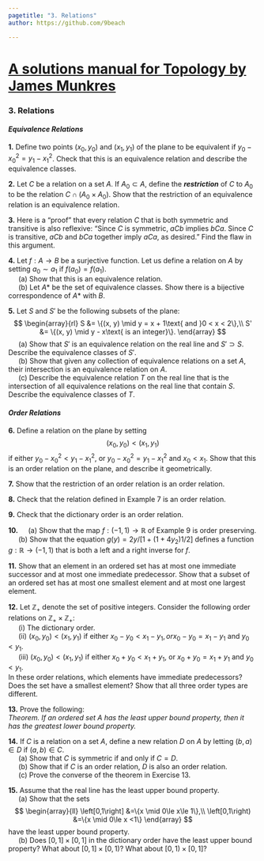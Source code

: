 ```yaml
---
pagetitle: "3. Relations"
author: https://github.com/9beach

---
```


# [A solutions manual for Topology by James Munkres](README.md)
### 3. Relations
#### _Equivalence Relations_
**1.** Define two points $(x_0, y_0)$ and $(x_1, y_1)$ of the plane to be
equivalent if $y_0 - x_0^2 = y_1 - x_1^2$. Check that this is an equivalence
relation and describe the equivalence classes.

**2.** Let $C$ be a relation on a set $A$. If $A_0\subset A$, define the
_**restriction**_ of $C$ to $A_0$ to be the relation $C\cap (A_0\times A_0)$.
Show that the restriction of an equivalence relation is an equivalence
relation.

**3.** Here is a “proof” that every relation $C$ that is both symmetric and
transitive is also reflexive: “Since $C$ is symmetric, $aCb$ implies $bCa$.
Since $C$ is transitive, $aCb$ and $bCa$ together imply $aCa$, as desired.”
Find the flaw in this argument.

**4.** Let $f : A\to B$ be a surjective function. Let us define a relation on
$A$ by setting $a_0\sim a_1$ if $f(a_0)= f(a_1)$.\
&nbsp;$\quad$(a) Show that this is an equivalence relation.\
&nbsp;$\quad$(b) Let $A\ast$ be the set of equivalence classes.
Show there is a bijective correspondence of $A\ast$ with $B$.

**5.** Let $S$ and $S'$ be the following subsets of the plane:
$$
\begin{array}{rl}
S &= \{(x, y) \mid y = x + 1\text{ and }0 < x < 2\},\\
S' &= \{(x, y) \mid y - x\text{ is an integer}\}.
\end{array}
$$
&nbsp;$\quad$(a) Show that $S'$ is an equivalence relation on the real
line and $S'\supset S$. Describe the equivalence classes of $S'$.\
&nbsp;$\quad$(b) Show that given any collection of equivalence relations
on a set $A$, their intersection is an equivalence relation on $A$.\
&nbsp;$\quad$(c\) Describe the equivalence relation $T$ on the real line
that is the intersection of all equivalence relations on the real line that
contain $S$. Describe the equivalence classes of $T$.

#### _Order Relations_
**6.** Define a relation on the plane by setting
$$
(x_0, y_0) < (x_1, y_1)
$$
if either $y_0 - x_0^2 < y_1 - x_1^2$, or $y_0 - x_0^2 = y_1 - x_1^2$
and $x_0 < x_1$. Show that this is an order relation on the plane, and
describe it geometrically.

**7.** Show that the restriction of an order relation is an order relation.

**8.** Check that the relation defined in Example 7 is an order relation.

**9.** Check that the dictionary order is an order relation.

**10.**&nbsp;$\quad$(a) Show that the map $f : (-1, 1)\to\mathbb{R}$ of
Example 9 is order preserving.\
&nbsp;$\quad$(b) Show that the equation $g(y) = 2y/[1 + (1 + 4y_2)1/2]$
defines a function $g:\mathbb{R}\to (-1,1)$ that is both a left and a right
inverse for $f$.

**11.** Show that an element in an ordered set has at most one immediate
successor and at most one immediate predecessor. Show that a subset of an
ordered set has at most one smallest element and at most one largest element.

**12.** Let $\mathbb{Z}_+$ denote the set of positive integers. Consider
the following order relations on $\mathbb{Z}_+\times \mathbb{Z}_+$:\
&nbsp;$\quad$(i) The dictionary order.\
&nbsp;$\quad$(ii) $(x_0, y_0) < (x_1, y_1)$ if either $x_0 - y_0 <
x_1 - y_1, or x_0 - y_0 = x_1 - y_1$ and $y_0 < y_1$.\
&nbsp;$\quad$(iii) $(x_0, y_0) < (x_1, y_1)$ if either $x_0+y_0<x_1+y_1$,
or $x_0 + y_0 = x_1 + y_1$ and $y_0 < y_1$.\
In these order relations, which elements have immediate predecessors? Does
the set have a smallest element? Show that all three order types are
different.

**13.** Prove the following:\
_Theorem. If an ordered set A has the least upper bound property,
then it has the greatest lower bound property._

**14.** If $C$ is a relation on a set $A$, define a new relation $D$ on
$A$ by letting $(b,a)\in D$ if $(a,b)\in C$.\
&nbsp;$\quad$(a) Show that $C$ is symmetric if and only if $C=D$.\
&nbsp;$\quad$(b) Show that if $C$ is an order relation, $D$ is also an
order relation.\
&nbsp;$\quad$(c\) Prove the converse of the theorem in Exercise 13.

**15.** Assume that the real line has the least upper bound property.\
&nbsp;$\quad$(a) Show that the sets
$$
\begin{array}{ll}
\left[0,1\right] &=\{x \mid 0\le x\le 1\},\\
\left[0,1\right) &=\{x \mid 0\le x <1\}
\end{array}
$$
have the least upper bound property. \
&nbsp;$\quad$(b) Does $[0,1]\times [0,1]$ in the dictionary order have the
least upper bound property? What about $[0, 1]\times [0, 1)$?
What about $[0, 1)\times [0, 1]$?
